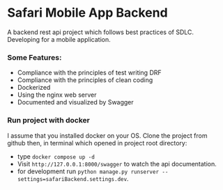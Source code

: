 # Safari Mobile App Backend
A backend rest api project which follows best practices of SDLC. Developing for a mobile application.  

### Some Features:
- Compliance with the principles of test writing DRF
- Compliance with the principles of clean coding
- Dockerized
- Using the nginx web server
- Documented and visualized by Swagger

### Run project with docker
I assume that you installed docker on your OS. Clone the project from github then, in terminal which opened in project root directory:

- type ```docker compose up -d```
- Visit ```http://127.0.0.1:8000/swagger``` to watch the api documentation.
- for development run ```python manage.py runserver --settings=safariBackend.settings.dev```.